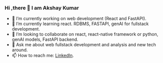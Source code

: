 ### Hi ,there 👋 I am Akshay Kumar

- 🔭 I’m currently working on web development (React and FastAPI).
- 🌱 I’m currently learning react. RDBMS, FASTAPI, genAI for fullstack development.
- 👯 I’m looking to collaborate on react, react-native framework or python, genAI models, FastAPI backend.
- 💬 Ask me about web fullstack development and analysis and new tech around.
- 📫 How to reach me: <a href="https://www.linkedin.com/in/akshaykumark603/">LinkedIn</a>.
